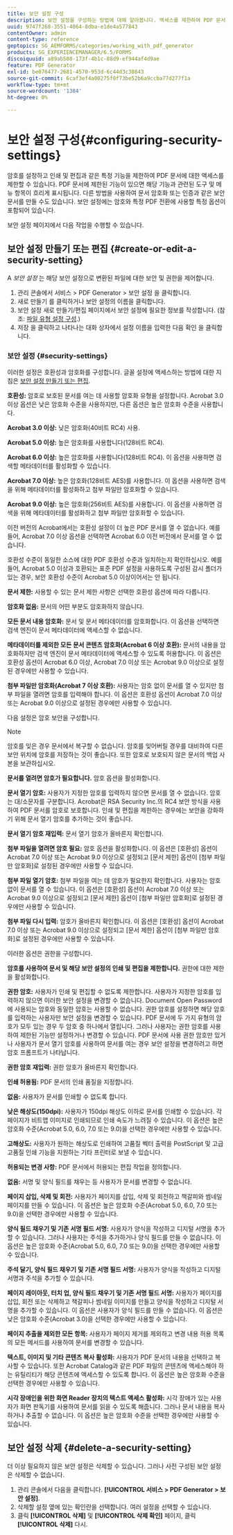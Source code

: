 ```yaml
---
title: 보안 설정 구성
description: 보안 설정을 구성하는 방법에 대해 알아봅니다. 액세스를 제한하여 PDF 문서를 보호할 수 있습니다. 문서를 암호화, 인증 또는 암호로 보호할 수 있습니다.
uuid: 9747f268-3551-4064-8dba-e1de4a577843
contentOwner: admin
content-type: reference
geptopics: SG_AEMFORMS/categories/working_with_pdf_generator
products: SG_EXPERIENCEMANAGER/6.5/FORMS
discoiquuid: a89ab508-173f-4b1c-88d9-ef944af4d9ae
feature: PDF Generator
exl-id: be076477-2681-4570-953d-6c44d3c30843
source-git-commit: 6caf3ef4a00275f0f73be52b6a9ccba77d277f1a
workflow-type: tm+mt
source-wordcount: '1384'
ht-degree: 0%

---
```


# 보안 설정 구성{#configuring-security-settings}

암호를 설정하고 인쇄 및 편집과 같은 특정 기능을 제한하여 PDF 문서에 대한 액세스를 제한할 수 있습니다. PDF 문서에 제한된 기능이 있으면 해당 기능과 관련된 도구 및 메뉴 항목이 흐리게 표시됩니다. 다른 방법을 사용하여 문서 암호화 또는 인증과 같은 보안 문서를 만들 수도 있습니다. 보안 설정에는 암호와 특정 PDF 전환에 사용할 특정 옵션이 포함되어 있습니다.

보안 설정 페이지에서 다음 작업을 수행할 수 있습니다.

## 보안 설정 만들기 또는 편집 {#create-or-edit-a-security-setting}

A *보안 설정* 는 해당 보안 설정으로 변환된 파일에 대한 보안 및 권한을 제어합니다.

1. 관리 콘솔에서 서비스 > PDF Generator > 보안 설정 을 클릭합니다.
1. 새로 만들기 를 클릭하거나 보안 설정의 이름을 클릭합니다.
1. 보안 설정 새로 만들기/편집 페이지에서 보안 설정에 필요한 정보를 작성합니다. (참조: [파일 유형 설정 구성](/help/forms/using/admin-help/configuring-file-type-settings.md#configuring-file-type-settings).)
1. 저장 을 클릭하고 나타나는 대화 상자에서 설정 이름을 입력한 다음 확인 을 클릭합니다.

### 보안 설정 {#security-settings}

이러한 설정은 호환성과 암호화를 구성합니다. 글꼴 설정에 액세스하는 방법에 대한 지침은 [보안 설정 만들기 또는 편집](configuring-security-settings.md#create-or-edit-a-security-setting).

**호환성:** 암호로 보호된 문서를 여는 데 사용할 암호화 유형을 설정합니다. Acrobat 3.0 이상 옵션은 낮은 암호화 수준을 사용하지만, 다른 옵션은 높은 암호화 수준을 사용합니다.

**Acrobat 3.0 이상:** 낮은 암호화(40비트 RC4) 사용.

**Acrobat 5.0 이상:** 높은 암호화를 사용합니다(128비트 RC4).

**Acrobat 6.0 이상:** 높은 암호화를 사용합니다(128비트 RC4). 이 옵션을 사용하면 검색할 메타데이터를 활성화할 수 있습니다.

**Acrobat 7.0 이상:** 높은 암호화(128비트 AES)를 사용합니다. 이 옵션을 사용하면 검색을 위해 메타데이터를 활성화하고 첨부 파일만 암호화할 수 있습니다.

**Acrobat 9.0 이상:** 높은 암호화(256비트 AES)를 사용합니다. 이 옵션을 사용하면 검색을 위해 메타데이터를 활성화하고 첨부 파일만 암호화할 수 있습니다.

이전 버전의 Acrobat에서는 호환성 설정이 더 높은 PDF 문서를 열 수 없습니다. 예를 들어, Acrobat 7.0 이상 옵션을 선택하면 Acrobat 6.0 이전 버전에서 문서를 열 수 없습니다.

호환성 수준이 동일한 소스에 대한 PDF 호환성 수준과 일치하는지 확인하십시오. 예를 들어, Acrobat 5.0 이상과 호환되는 표준 PDF 설정을 사용하도록 구성된 감시 폴더가 있는 경우, 보안 호환성 수준이 Acrobat 5.0 이상이어서는 안 됩니다.

**문서 제한:** 사용할 수 있는 문서 제한 사항은 선택한 호환성 옵션에 따라 다릅니다.

**암호화 없음:** 문서의 어떤 부분도 암호화하지 않습니다.

**모든 문서 내용 암호화:** 문서 및 문서 메타데이터를 암호화합니다. 이 옵션을 선택하면 검색 엔진이 문서 메타데이터에 액세스할 수 없습니다.

**메타데이터를 제외한 모든 문서 콘텐츠 암호화(Acrobat 6 이상 호환):** 문서의 내용을 암호화하지만 검색 엔진이 문서 메타데이터에 액세스할 수 있도록 허용합니다. 이 옵션은 호환성 옵션이 Acrobat 6.0 이상, Acrobat 7.0 이상 또는 Acrobat 9.0 이상으로 설정된 경우에만 사용할 수 있습니다.

**첨부 파일만 암호화(Acrobat 7 이상 호환):** 사용자는 암호 없이 문서를 열 수 있지만 첨부 파일을 열려면 암호를 입력해야 합니다. 이 옵션은 호환성 옵션이 Acrobat 7.0 이상 또는 Acrobat 9.0 이상으로 설정된 경우에만 사용할 수 있습니다.

다음 설정은 암호 보안을 구성합니다.

>[!NOTE]
>
>암호를 잊은 경우 문서에서 복구할 수 없습니다. 암호를 잊어버릴 경우를 대비하여 다른 보안 위치에 암호를 저장하는 것이 좋습니다. 또한 암호로 보호되지 않은 문서의 백업 사본을 보관하십시오.

**문서를 열려면 암호가 필요합니다.** 암호 옵션을 활성화합니다.

**문서 열기 암호:** 사용자가 지정한 암호를 입력하지 않으면 문서를 열 수 없습니다. 암호는 대/소문자를 구분합니다. Acrobat은 RSA Security Inc.의 RC4 보안 방식을 사용하여 PDF 문서를 암호로 보호합니다. 인쇄 및 편집을 제한하는 경우에는 보안을 강화하기 위해 문서 열기 암호를 추가하는 것이 좋습니다.

**문서 열기 암호 재입력:** 문서 열기 암호가 올바른지 확인합니다.

**첨부 파일을 열려면 암호 필요:** 암호 옵션을 활성화합니다. 이 옵션은 [호환성] 옵션이 Acrobat 7.0 이상 또는 Acrobat 9.0 이상으로 설정되고 [문서 제한] 옵션이 [첨부 파일만 암호화]로 설정된 경우에만 사용할 수 있습니다.

**첨부 파일 열기 암호:** 첨부 파일을 여는 데 암호가 필요한지 확인합니다. 사용자는 암호 없이 문서를 열 수 있습니다. 이 옵션은 [호환성] 옵션이 Acrobat 7.0 이상 또는 Acrobat 9.0 이상으로 설정되고 [문서 제한] 옵션이 [첨부 파일만 암호화]로 설정된 경우에만 사용할 수 있습니다.

**첨부 파일 다시 입력:** 암호가 올바른지 확인합니다. 이 옵션은 [호환성] 옵션이 Acrobat 7.0 이상 또는 Acrobat 9.0 이상으로 설정되고 [문서 제한] 옵션이 [첨부 파일만 암호화]로 설정된 경우에만 사용할 수 있습니다.

이러한 옵션은 권한을 구성합니다.

**암호를 사용하여 문서 및 해당 보안 설정의 인쇄 및 편집을 제한합니다.** 권한에 대한 제한을 활성화합니다.

**권한 암호:** 사용자가 인쇄 및 편집할 수 없도록 제한합니다. 사용자가 지정한 암호를 입력하지 않으면 이러한 보안 설정을 변경할 수 없습니다. Document Open Password에 사용되는 암호와 동일한 암호는 사용할 수 없습니다. 권한 암호를 설정하면 해당 암호를 입력하는 사용자만 보안 설정을 변경할 수 있습니다. PDF 문서에 두 가지 유형의 암호가 모두 있는 경우 두 암호 중 하나에서 열립니다. 그러나 사용자는 권한 암호를 사용하여 제한된 기능만 설정하거나 변경할 수 있습니다. PDF 문서에 사용 권한 암호만 있거나 사용자가 문서 열기 암호를 사용하여 문서를 여는 경우 보안 설정을 변경하려고 하면 암호 프롬프트가 나타납니다.

**권한 암호 재입력:** 권한 암호가 올바른지 확인합니다.

**인쇄 허용됨:** PDF 문서의 인쇄 품질을 지정합니다.

**없음:** 사용자가 문서를 인쇄할 수 없도록 합니다.

**낮은 해상도(150dpi):** 사용자가 150dpi 해상도 이하로 문서를 인쇄할 수 있습니다. 각 페이지가 비트맵 이미지로 인쇄되므로 인쇄 속도가 느려질 수 있습니다. 이 옵션은 높은 암호화 수준(Acrobat 5.0, 6.0, 7.0 또는 9.0)을 선택한 경우에만 사용할 수 있습니다.

**고해상도:** 사용자가 원하는 해상도로 인쇄하여 고품질 벡터 출력을 PostScript 및 고급 고품질 인쇄 기능을 지원하는 기타 프린터로 보낼 수 있습니다.

**허용되는 변경 사항:** PDF 문서에서 허용되는 편집 작업을 정의합니다.

**없음:** 서명 및 양식 필드를 채우는 등 사용자가 문서를 변경할 수 없습니다.

**페이지 삽입, 삭제 및 회전:** 사용자가 페이지를 삽입, 삭제 및 회전하고 책갈피와 썸네일 페이지를 만들 수 있습니다. 이 옵션은 높은 암호화 수준(Acrobat 5.0, 6.0, 7.0 또는 9.0)을 선택한 경우에만 사용할 수 있습니다.

**양식 필드 채우기 및 기존 서명 필드 서명:** 사용자가 양식을 작성하고 디지털 서명을 추가할 수 있습니다. 그러나 사용자는 주석을 추가하거나 양식 필드를 만들 수 없습니다. 이 옵션은 높은 암호화 수준(Acrobat 5.0, 6.0, 7.0 또는 9.0)을 선택한 경우에만 사용할 수 있습니다.

**주석 달기, 양식 필드 채우기 및 기존 서명 필드 서명:** 사용자가 양식을 작성하고 디지털 서명과 주석을 추가할 수 있습니다.

**페이지 레이아웃, 터치 업, 양식 필드 채우기 및 기존 서명 필드 서명:** 사용자가 페이지를 삽입, 회전 또는 삭제하고 책갈피나 썸네일 이미지를 만들고 양식을 작성하고 디지털 서명을 추가할 수 있습니다. 이 옵션은 사용자가 양식 필드를 만들 수 없습니다. 이 옵션은 낮은 암호화 수준(Acrobat 3.0)을 선택한 경우에만 사용할 수 있습니다.

**페이지 추출을 제외한 모든 항목:** 사용자가 페이지 제거를 제외하고 변경 내용 허용 목록의 모든 메서드를 사용하여 문서를 변경할 수 있습니다.

**텍스트, 이미지 및 기타 콘텐츠 복사 활성화:** 사용자가 PDF 문서의 내용을 선택하고 복사할 수 있습니다. 또한 Acrobat Catalog과 같은 PDF 파일의 콘텐츠에 액세스해야 하는 유틸리티가 해당 콘텐츠에 액세스할 수 있도록 합니다. 이 옵션은 높은 암호화 수준을 선택한 경우에만 사용할 수 있습니다.

**시각 장애인을 위한 화면 Reader 장치의 텍스트 액세스 활성화:** 시각 장애가 있는 사용자가 화면 판독기를 사용하여 문서를 읽을 수 있도록 해줍니다. 그러나 문서 내용을 복사하거나 추출할 수 없습니다. 이 옵션은 높은 암호화 수준을 선택한 경우에만 사용할 수 있습니다.

## 보안 설정 삭제 {#delete-a-security-setting}

더 이상 필요하지 않은 보안 설정은 삭제할 수 있습니다. 그러나 사전 구성된 보안 설정은 삭제할 수 없습니다.

1. 관리 콘솔에서 다음을 클릭합니다. **[!UICONTROL 서비스 > PDF Generator > 보안 설정]**.
1. 삭제할 설정 옆에 있는 확인란을 선택합니다. 여러 설정을 선택할 수 있습니다.
1. 클릭 **[!UICONTROL 삭제]** 및 **[!UICONTROL 삭제 확인]** 페이지, 클릭 **[!UICONTROL 삭제]** 다시.
